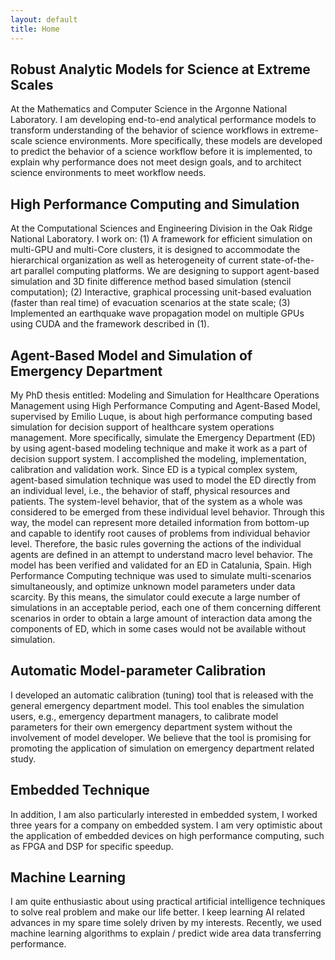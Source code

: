 ```yaml
---
layout: default
title: Home
---
```


## Robust Analytic Models for Science at Extreme Scales 

At the Mathematics and Computer Science in the Argonne National Laboratory. I am developing end-to-end analytical performance models to transform understanding of the behavior of science workflows in extreme-scale science environments. More specifically, these models are developed to predict the behavior of a science workflow before it is implemented, to explain why performance does not meet design goals, and to architect science environments to meet workflow needs.
## High Performance Computing and Simulation

At the Computational Sciences and Engineering Division in the Oak Ridge National Laboratory. I work on: (1) A framework for efficient simulation on multi-GPU and multi-Core clusters, it is designed to accommodate the hierarchical organization as well as heterogeneity of current state-of-the-art parallel computing platforms. We are designing to support agent-based simulation and 3D finite difference method based simulation (stencil computation); (2) Interactive, graphical processing unit-based evaluation (faster than real time) of evacuation scenarios at the state scale; (3) Implemented an earthquake wave propagation model on multiple GPUs using CUDA and the framework described in (1).
## Agent-Based Model and Simulation of Emergency Department

My PhD thesis entitled: Modeling and Simulation for Healthcare Operations Management using High Performance Computing and Agent-Based Model, supervised by Emilio Luque, is about high performance computing based simulation for decision support of healthcare system operations management. More specifically, simulate the Emergency Department (ED) by using agent-based modeling technique and make it work as a part of decision support system. I accomplished the modeling, implementation, calibration and validation work. Since ED is a typical complex system, agent-based simulation technique was used to model the ED directly from an individual level, i.e., the behavior of staff, physical resources and patients. The system-level behavior, that of the system as a whole was considered to be emerged from these individual level behavior. Through this way, the model can represent more detailed information from bottom-up and capable to identify root causes of problems from individual behavior level. Therefore, the basic rules governing the actions of the individual agents are defined in an attempt to understand macro level behavior. The model has been verified and validated for an ED in Catalunia, Spain. High Performance Computing technique was used to simulate multi-scenarios simultaneously, and optimize unknown model parameters under data scarcity. By this means, the simulator could execute a large number of simulations in an acceptable period, each one of them concerning different scenarios in order to obtain a large amount of interaction data among the components of ED, which in some cases would not be available without simulation.
## Automatic Model-parameter Calibration

I developed an automatic calibration (tuning) tool that is released with the general emergency department model. This tool enables the simulation users, e.g., emergency department managers, to calibrate model parameters for their own emergency department system without the involvement of model developer. We believe that the tool is promising for promoting the application of simulation on emergency department related study.
## Embedded Technique

In addition, I am also particularly interested in embedded system, I worked three years for a company on embedded system. I am very optimistic about the application of embedded devices on high performance computing, such as FPGA and DSP for specific speedup.
## Machine Learning

I am quite enthusiastic about using practical artificial intelligence techniques to solve real problem and make our life better. I keep learning AI related advances in my spare time solely driven by my interests. Recently, we used machine learning algorithms to explain / predict wide area data transferring performance. 